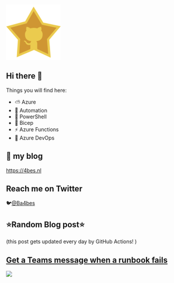 ![Github Star](Assets/github-stars-logo_Color.png)

## Hi there 👋

Things you will find here:
- ⛅ Azure
- 🚗 Automation
- 🐚 PowerShell
- 💪 Bicep
- ⚡ Azure Functions
- 🚀 Azure DevOps


## 📝 my blog
<https://4bes.nl>

## Reach me on Twitter
🐦[@Ba4bes](https://twitter.com/Ba4bes)

<!---
- 🔭 I’m currently working on ...
- 🌱 I’m currently learning ...
- 👯 I’m looking to collaborate on ...
- 🤔 I’m looking for help with ...
- 💬 Ask me about ...
- 📫 How to reach me: ...
- 😄 Pronouns: ...
- ⚡ Fun fact: I have a standard poodle 🐩

-->

## ⭐Random Blog post⭐

(this post gets updated every day by GitHub Actions! )

<!-- Link -->
## [Get a Teams message when a runbook fails](https://4bes.nl/2018/11/16/get-a-teams-message-when-a-runbook-fails/)

<a href="https://4bes.nl/2018/11/16/get-a-teams-message-when-a-runbook-fails/"><img src="https://4bes.nl/wp-content/uploads/2018/11/RunbookstatusTeams.png" height="250px"></a>

